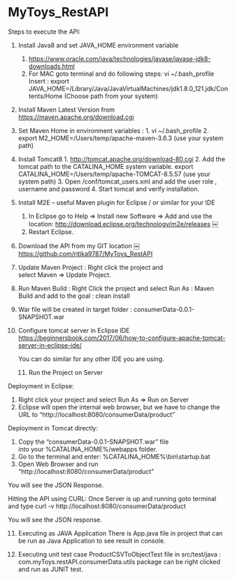 # MyToys_RestAPI
Steps to execute the API:


1. Install Java8 and set JAVA_HOME environment variable
    1. https://www.oracle.com/java/technologies/javase/javase-jdk8-downloads.html
    2. For MAC goto terminal and do following steps:
		vi ~/.bash_profile
		Insert : export JAVA_HOME=/Library/Java/JavaVirtualMachines/jdk1.8.0_121.jdk/Contents/Home (Choose path from your system)
2. Install Maven Latest Version from https://maven.apache.org/download.cgi
3. Set Maven Home in environment variables :
        1. vi ~/.bash_profile
        2. export M2_HOME=/Users/temp/apache-maven-3.6.3 (use your system path)
4. Install Tomcat8
		1. http://tomcat.apache.org/download-80.cgi
		2. Add the tomcat path to the CATALINA_HOME system variable.
		export CATALINA_HOME=/Users/temp/apache-TOMCAT-8.5.57 (use your system path)
		3. Open /conf/tomcat_users.xml and add the user role , username and password
		4. Start tomcat and verify installation.
5. Install M2E – useful Maven plugin for Eclipse / or similar for your IDE

	1. In Eclipse go to Help ⇒ Install new Software ⇒ Add and use the location: http://download.eclipse.org/technology/m2e/releases	
￼
	2. Restart Eclipse.

6. Download the API from my GIT location
￼https://github.com/ritika9787/MyToys_RestAPI

7. Update Maven Project : Right click the project and select Maven ⇒ Update Project.
8. Run Maven Build : Right Click the project and select Run As : Maven Build and add to the goal : clean install
9. War file will be created in target folder : 
		consumerData-0.0.1-SNAPSHOT.war
10. Configure tomcat server in Eclipse IDE 
	https://beginnersbook.com/2017/06/how-to-configure-apache-tomcat-server-in-eclipse-ide/

	You can do similar for any other IDE you are using.

    11. Run the Project on Server

Deployment in Eclipse:
1. Right click your project and select Run As ⇒ Run on Server
2. Eclipse will open the internal web browser, but we have to change the URL to “http://localhost:8080/consumerData/product”

Deployment in Tomcat directly:
1. Copy the “consumerData-0.0.1-SNAPSHOT.war” file into your %CATALINA_HOME%/webapps folder.
2. Go to the terminal and enter: %CATALINA_HOME%\bin\startup.bat
3. Open Web Browser and run “http://localhost:8080/consumerData/product”

You will see the JSON Response.

Hitting the API using CURL:
Once Server is up and running goto terminal and type 
curl -v http://localhost:8080/consumerData/product

You will see the JSON response.


11. Executing as JAVA Application
There is App.java file in project that can be run as Java Application to see result in console.

12. Executing unit test case
ProductCSVToObjectTest file in src/test/java : com.myToys.restAPI.consumerData.utils package can be right clicked and run as JUNIT test.



        



		
		

